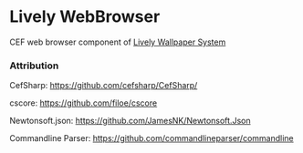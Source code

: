 # Lively WebBrowser

CEF web browser component of [Lively Wallpaper System ](https://github.com/rocksdanister/lively)

### Attribution
CefSharp: https://github.com/cefsharp/CefSharp/

cscore: https://github.com/filoe/cscore

Newtonsoft.json: https://github.com/JamesNK/Newtonsoft.Json

Commandline Parser: https://github.com/commandlineparser/commandline
